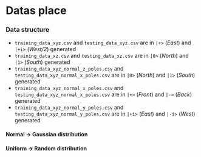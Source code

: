 # Datas place

### Data structure 

- `training_data_xyz.csv` and `testing_data_xyz.csv` are in `|+>` (_East_) and `|+i>` (_West/2_) generated
- `training_data_xz.csv` and `testing_data_xz.csv` are in `|0>` (_North_) and `|1>` (_South_) generated
- `training_data_xyz_normal_z_poles.csv` and `testing_data_xyz_normal_x_poles.csv` are in `|0>` (_North_) and `|1>` (_South_) generated
- `training_data_xyz_normal_x_poles.csv` and `testing_data_xyz_normal_x_poles.csv` are in `|+>` (_Front_) and `|->` (_Back_) generated
- `training_data_xyz_normal_y_poles.csv` and `testing_data_xyz_normal_y_poles.csv` are in `|+i>` (_East_) and `|-i>` (_West_) generated

#### Normal -> Gaussian distribution
#### Uniform -> Random distribution
